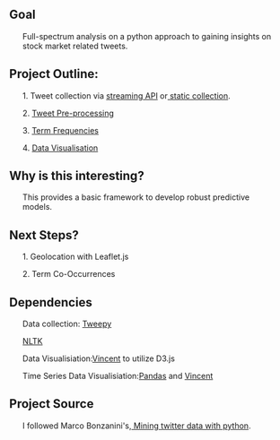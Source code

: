  
<ul><h2><strong>Goal</strong></h2> 
<ul>Full-spectrum analysis on a python approach to gaining insights on stock market related tweets.</ul>

<h2><strong>Project Outline:</strong></h2> 
<ul>1. Tweet collection via <a href="https://github.com/JeffreyJackovich/data_mining_twitter/blob/master/1_tweet_streaming_collection.py">streaming API</a> or<a href="https://github.com/JeffreyJackovich/data_mining_twitter/blob/master/1_tweet_collection.py"> static collection</a>.</ul>
<ul>2. <a href="https://github.com/JeffreyJackovich/data_mining_twitter/blob/master/2_text_pre-processing.py">Tweet Pre-processing</a></ul>
<ul>3. <a href="https://github.com/JeffreyJackovich/data_mining_twitter/blob/master/3_term_frequencies.py">Term Frequencies</a></ul>
<ul>4. <a href="https://github.com/JeffreyJackovich/data_mining_twitter/blob/master/5_data_visualisation-term-frequency.py">Data Visualisation</a></ul>

<h2><strong>Why is this interesting?</strong></h2>
<ul>This provides a basic framework to develop robust predictive models.</ul>

<h2><strong>Next Steps?</strong></h2>
<ul>1. Geolocation with Leaflet.js</ul>
<ul>2. Term Co-Occurrences</ul>

<h2><strong>Dependencies</strong></h2>
<ul>Data collection: <a href="http://www.tweepy.org/">Tweepy</a></ul>
<ul><a href="http://www.nltk.org/">NLTK</a></ul>
<ul>Data Visualisiation:<a href="https://github.com/wrobstory/vincent">Vincent</a> to utilize <href="https://d3js.org/">D3.js</a></ul>
<ul>Time Series Data Visualisiation:<a href="http://pandas.pydata.org/">Pandas</a> and <a href="https://github.com/wrobstory/vincent">Vincent</a></ul>

<h2><strong>Project Source</strong></h2>
<ul>I followed Marco Bonzanini's,<a href="https://marcobonzanini.com/2015/03/02/mining-twitter-data-with-python-part-1/"> Mining twitter data with python</a>.
